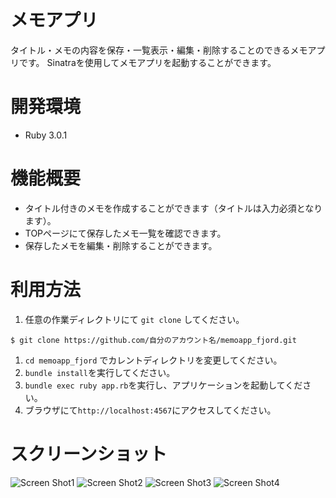 # メモアプリ
タイトル・メモの内容を保存・一覧表示・編集・削除することのできるメモアプリです。
Sinatraを使用してメモアプリを起動することができます。

# 開発環境
* Ruby 3.0.1

# 機能概要
* タイトル付きのメモを作成することができます（タイトルは入力必須となります）。
* TOPページにて保存したメモ一覧を確認できます。
* 保存したメモを編集・削除することができます。

# 利用方法
1. 任意の作業ディレクトリにて `git clone` してください。
```
$ git clone https://github.com/自分のアカウント名/memoapp_fjord.git
```
1. `cd memoapp_fjord` でカレントディレクトリを変更してください。
1. `bundle install`を実行してください。
1. `bundle exec ruby app.rb`を実行し、アプリケーションを起動してください。
1. ブラウザにて`http://localhost:4567`にアクセスしてください。

# スクリーンショット
![Screen Shot1](https://user-images.githubusercontent.com/77523896/166419799-17b0a7ba-076d-4369-a4d6-a3d1c1b613cf.png)
![Screen Shot2](https://user-images.githubusercontent.com/77523896/166420623-8c68cf7d-1338-4bef-9b53-ca3d37370a51.png)
![Screen Shot3](https://user-images.githubusercontent.com/77523896/166422022-f71d929d-bb17-464e-b642-863f4833a38a.png)
![Screen Shot4](https://user-images.githubusercontent.com/77523896/166422154-3f8db650-f437-4aa0-b573-13c5debef2ed.png)
